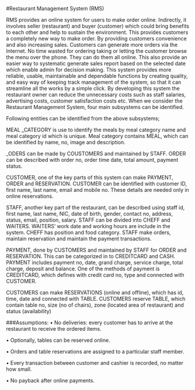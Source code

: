 #Restaurant Management System (RMS)

RMS provides an online system for users to make order online. Indirectly, it involves seller (restaurant) and buyer (customer) which could bring benefits to each other and help to sustain the environment. This provides customers a completely new way to make order. By providing customers convenience and also increasing sales. Customers can generate more orders via the Internet. No time wasted for ordering taking or letting the customer browse the menu over the phone. They can do them all online. This also provide an easier way to systematic generate sales report based on the selected date which enable admin for decision making.
This system provides more reliable, usable, maintainable and dependable functions by creating quality, and easy way of keeping track management of the system, so that it can streamline all the works by a simple click. By developing this system the restaurant owner can reduce the unnecessary costs such as staff salaries, advertising costs, customer satisfaction costs etc.
When we consider the Restaurant Management System, four main subsystems can be identified.

Following entities can be identified from the above subsystems;

MEAL _CATEGORY is use to identify the meals by meal category name and meal category id which is unique. 
Meal category contains MEAL, which can be identified by name, no, image and description. 

_ODERS can be made by COUSTOMERS and maintained by STAFF. ORDER can be described with order no, order time date, total amount, payment status.

CUSTOMER, one of the key parts of this system can make PAYMENT, ORDER and RESERVATION. CUSTOMER can be identified with customer ID, first name, last name, email and mobile no. These details are needed only in online reservations.

STAFF, another key part of the restaurant, can be described using staff id, first name, last name, NIC, date of birth, gender, contact no, address, status, email, position, salary. STAFF can be divided into CHEFF and WAITERS. WAITERS’ work date and working hours are include in the system. CHEFF has position and food category. STAFF make orders, maintain reservation and maintain the payment transactions.

PAYMENT, done by CUSTOMERS and maintained by STAFF for ORDER and RESERVATION. This can be categorized in to CREDITCARD and CASH. PAYMENT includes payment no, date, grand charge, service charge, total charge, deposit and balance.
One of the methods of payment is CREDITCARD, which defines with credit card no, type and connected with CUSTOMER.

CUSTOMERS can make RESERVATIONS (online and offline), which has id, time, date and connected with TABLE.
CUSTOMERS reserve TABLE, which contain table no, size (no of chairs), zone (located area of restaurant) and status (availability)

###Assumptions: 
•	No deliveries: every customer has to arrive at the restaurant to receive the ordered items.

•	Optionally, tables can be reserved online.

•	Orders and table reservations are assigned to a particular staff member.

•	Every transaction between customer and cashier is recorded, no matter how small.

•	No payback after online payments.
